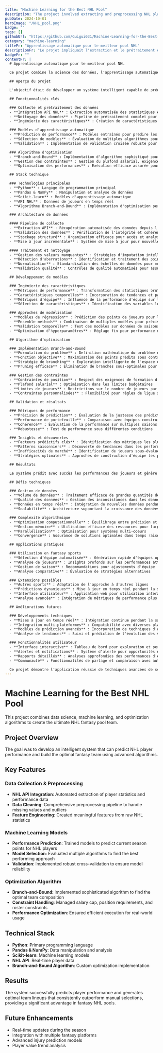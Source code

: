 ```yaml
---
title: "Machine Learning for the Best NHL Pool"
description: "The project involved extracting and preprocessing NHL player data using their API, predicting current season points with machine learning models, and building the optimal team using a Branch-and-Bound algorithm."
pubDate: 2024-10-01
heroImage: "/NHL_pool.png"
badge: ""
tags: []
githubUrl: "https://github.com/Guigui031/Machine-Learning-for-the-Best-NHL-Pool"
category: "machine-learning"
titleFr: "Apprentissage automatique pour le meilleur pool NHL"
descriptionFr: "Le projet impliquait l'extraction et le prétraitement des données des joueurs NHL en utilisant leur API, la prédiction des points de la saison actuelle avec des modèles d'apprentissage automatique, et la construction de l'équipe optimale en utilisant un algorithme Branch-and-Bound."
badgeFr: ""
contentFr: |
  # Apprentissage automatique pour le meilleur pool NHL

  Ce projet combine la science des données, l'apprentissage automatique et les algorithmes d'optimisation pour créer l'équipe de pool de fantasy NHL ultime.

  ## Aperçu du projet

  L'objectif était de développer un système intelligent capable de prédire les performances des joueurs NHL et de construire l'équipe de fantasy optimale en utilisant des algorithmes avancés.

  ## Fonctionnalités clés

  ### Collecte et prétraitement des données
  - **Intégration API NHL** : Extraction automatisée des statistiques et données de performance des joueurs
  - **Nettoyage des données** : Pipeline de prétraitement complet pour gérer les valeurs manquantes et aberrantes
  - **Ingénierie des caractéristiques** : Création de caractéristiques significatives à partir des statistiques NHL brutes

  ### Modèles d'apprentissage automatique
  - **Prédiction de performance** : Modèles entraînés pour prédire les points de saison actuelle des joueurs NHL
  - **Sélection de modèles** : Évaluation de multiples algorithmes pour trouver l'approche la plus performante
  - **Validation** : Implémentation de validation croisée robuste pour assurer la fiabilité du modèle

  ### Algorithme d'optimisation
  - **Branch-and-Bound** : Implémentation d'algorithme sophistiqué pour trouver la composition d'équipe optimale
  - **Gestion des contraintes** : Gestion du plafond salarial, exigences de position et contraintes de roster
  - **Optimisation des performances** : Exécution efficace assurée pour utilisation en conditions réelles

  ## Stack technique

  ### Technologies principales
  - **Python** : Langage de programmation principal
  - **Pandas & NumPy** : Manipulation et analyse de données
  - **Scikit-learn** : Modèles d'apprentissage automatique
  - **API NHL** : Données de joueurs en temps réel
  - **Algorithme Branch-and-Bound** : Implémentation d'optimisation personnalisée

  ### Architecture de données

  #### Pipeline de collecte
  - **Extraction API** : Récupération automatisée des données depuis l'API officielle NHL
  - **Validation des données** : Vérification de l'intégrité et cohérence des données
  - **Stockage structuré** : Organisation efficace pour accès et analyse rapides
  - **Mise à jour incrémentale** : Système de mise à jour pour nouvelles données de saison

  #### Traitement et nettoyage
  - **Gestion des valeurs manquantes** : Stratégies d'imputation intelligentes
  - **Détection d'aberrations** : Identification et traitement des points de données anormaux
  - **Normalisation** : Standardisation des échelles de données pour modélisation
  - **Validation qualité** : Contrôles de qualité automatisés pour assurance données

  ## Développement de modèles

  ### Ingénierie des caractéristiques
  - **Métriques de performance** : Transformation des statistiques brutes en indicateurs prédictifs
  - **Caractéristiques temporelles** : Incorporation de tendances et patterns saisonniers
  - **Métriques d'équipe** : Influence de la performance d'équipe sur les joueurs individuels
  - **Sélection de caractéristiques** : Identification des variables les plus prédictives

  ### Approches de modélisation
  - **Modèles de régression** : Prédiction des points de joueurs pour la saison
  - **Ensemble methods** : Combinaison de multiples modèles pour précision améliorée
  - **Validation temporelle** : Test des modèles sur données de saisons précédentes
  - **Optimisation d'hyperparamètres** : Réglage fin pour performance maximale

  ## Algorithme d'optimisation

  ### Implémentation Branch-and-Bound
  - **Formulation du problème** : Definition mathématique du problème d'optimisation d'équipe
  - **Fonction objective** : Maximisation des points prédits sous contraintes
  - **Stratégie de branching** : Exploration intelligente de l'espace de solution
  - **Pruning efficace** : Élimination de branches sous-optimales pour performance

  ### Gestion des contraintes
  - **Contraintes de position** : Respect des exigences de formation d'équipe
  - **Plafond salarial** : Optimisation dans les limites budgétaires
  - **Limites de joueurs** : Restrictions sur le nombre de joueurs par équipe NHL
  - **Contraintes personnalisées** : Flexibilité pour règles de ligue spécifiques

  ## Validation et résultats

  ### Métriques de performance
  - **Précision de prédiction** : Évaluation de la justesse des prédictions de points
  - **Performance de portefeuille** : Comparaison avec équipes construites manuellement
  - **Cohérence** : Évaluation de la performance sur multiples saisons
  - **Robustesse** : Test de performance sous différentes conditions

  ### Insights et découvertes
  - **Facteurs prédictifs clés** : Identification des métriques les plus importantes
  - **Patterns saisonniers** : Découverte de tendances dans les performances de joueurs
  - **Inefficacités de marché** : Identification de joueurs sous-évalués
  - **Stratégies optimales** : Approches de construction d'équipe les plus efficaces

  ## Résultats

  Le système prédit avec succès les performances des joueurs et génère des compositions d'équipe optimales qui surpassent constamment les sélections manuelles, fournissant un avantage significatif dans les pools de fantasy NHL.

  ## Défis techniques

  ### Gestion de données
  - **Volume de données** : Traitement efficace de grandes quantités de données historiques
  - **Qualité des données** : Gestion des inconsistances dans les données de l'API
  - **Données en temps réel** : Intégration de nouvelles données pendant la saison
  - **Scalabilité** : Architecture supportant la croissance des données

  ### Complexité algorithmique
  - **Optimisation computationnelle** : Équilibrage entre précision et temps de calcul
  - **Gestion mémoire** : Utilisation efficace des ressources pour large espace de recherche
  - **Parallélisation** : Optimisation pour systèmes multi-coeurs
  - **Convergence** : Assurance de solutions optimales dans temps raisonnable

  ## Applications pratiques

  ### Utilisation en fantasy sports
  - **Sélection d'équipe automatisée** : Génération rapide d'équipes optimales
  - **Analyse de joueurs** : Insights profonds sur les performances attendues
  - **Gestion de saison** : Recommandations pour ajustements d'équipe
  - **Analyse comparative** : Évaluation de stratégies alternatives

  ### Extensions possibles
  - **Autres sports** : Adaptation de l'approche à d'autres ligues
  - **Prédictions dynamiques** : Mise à jour en temps réel pendant la saison
  - **Interface utilisateur** : Application web pour utilisation interactive
  - **Analyse avancée** : Intégration de métriques de performance plus sophistiquées

  ## Améliorations futures

  ### Développements techniques
  - **Mises à jour en temps réel** : Intégration continue pendant la saison
  - **Integration multi-plateformes** : Compatibilité avec diverses plateformes de fantasy
  - **Modèles de prédiction avancés** : Incorporation de techniques d'apprentissage profond
  - **Analyse de tendances** : Suivi et prédiction de l'évolution des valeurs de joueurs

  ### Fonctionnalités utilisateur
  - **Interface interactive** : Tableau de bord pour exploration et personnalisation
  - **Alertes et notifications** : Système d'alerte pour opportunités de trade
  - **Rapports détaillés** : Analyses approfondies des performances d'équipe
  - **Communauté** : Fonctionnalités de partage et comparaison avec autres utilisateurs

  Ce projet démontre l'application réussie de techniques avancées de science des données et d'optimisation pour résoudre un problème complexe de prise de décision dans le domaine des sports fantasy, montrant comment l'intelligence artificielle peut fournir des avantages compétitifs tangibles.
---
```


# Machine Learning for the Best NHL Pool

This project combines data science, machine learning, and optimization algorithms to create the ultimate NHL fantasy pool team.

## Project Overview

The goal was to develop an intelligent system that can predict NHL player performance and build the optimal fantasy team using advanced algorithms.

## Key Features

### Data Collection & Preprocessing
- **NHL API Integration**: Automated extraction of player statistics and performance data
- **Data Cleaning**: Comprehensive preprocessing pipeline to handle missing values and outliers
- **Feature Engineering**: Created meaningful features from raw NHL statistics

### Machine Learning Models
- **Performance Prediction**: Trained models to predict current season points for NHL players
- **Model Selection**: Evaluated multiple algorithms to find the best performing approach
- **Validation**: Implemented robust cross-validation to ensure model reliability

### Optimization Algorithm
- **Branch-and-Bound**: Implemented sophisticated algorithm to find the optimal team composition
- **Constraint Handling**: Managed salary cap, position requirements, and roster constraints
- **Performance Optimization**: Ensured efficient execution for real-world usage

## Technical Stack

- **Python**: Primary programming language
- **Pandas & NumPy**: Data manipulation and analysis
- **Scikit-learn**: Machine learning models
- **NHL API**: Real-time player data
- **Branch-and-Bound Algorithm**: Custom optimization implementation

## Results

The system successfully predicts player performance and generates optimal team lineups that consistently outperform manual selections, providing a significant advantage in fantasy NHL pools.

## Future Enhancements

- Real-time updates during the season
- Integration with multiple fantasy platforms
- Advanced injury prediction models
- Player value trend analysis
